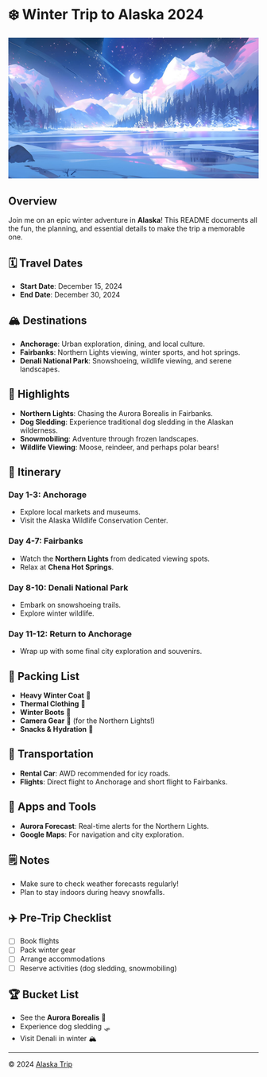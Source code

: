 # ❄️ Winter Trip to Alaska 2024
![WOW!](images/head.jpg)
## Overview
Join me on an epic winter adventure in **Alaska**! This README documents all the fun, the planning, and essential details to make the trip a memorable one.

## 🗓️ Travel Dates
- **Start Date**: December 15, 2024
- **End Date**: December 30, 2024

## 🏔️ Destinations
- **Anchorage**: Urban exploration, dining, and local culture.
- **Fairbanks**: Northern Lights viewing, winter sports, and hot springs.
- **Denali National Park**: Snowshoeing, wildlife viewing, and serene landscapes.

## 🌟 Highlights
- **Northern Lights**: Chasing the Aurora Borealis in Fairbanks.
- **Dog Sledding**: Experience traditional dog sledding in the Alaskan wilderness.
- **Snowmobiling**: Adventure through frozen landscapes.
- **Wildlife Viewing**: Moose, reindeer, and perhaps polar bears!

## 📅 Itinerary
### Day 1-3: Anchorage
- Explore local markets and museums.
- Visit the Alaska Wildlife Conservation Center.
  
### Day 4-7: Fairbanks
- Watch the **Northern Lights** from dedicated viewing spots.
- Relax at **Chena Hot Springs**.
  
### Day 8-10: Denali National Park
- Embark on snowshoeing trails.
- Explore winter wildlife.

### Day 11-12: Return to Anchorage
- Wrap up with some final city exploration and souvenirs.

## 🧳 Packing List
- **Heavy Winter Coat** 🧥
- **Thermal Clothing** 🧣
- **Winter Boots** 👢
- **Camera Gear** 📸 (for the Northern Lights!)
- **Snacks & Hydration** 🥤

## 🚗 Transportation
- **Rental Car**: AWD recommended for icy roads.
- **Flights**: Direct flight to Anchorage and short flight to Fairbanks.

## 📱 Apps and Tools
- **Aurora Forecast**: Real-time alerts for the Northern Lights.
- **Google Maps**: For navigation and city exploration.
  
## 🗒️ Notes
- Make sure to check weather forecasts regularly!
- Plan to stay indoors during heavy snowfalls.

## ✈️ Pre-Trip Checklist
- [ ] Book flights
- [ ] Pack winter gear
- [ ] Arrange accommodations
- [ ] Reserve activities (dog sledding, snowmobiling)

## 🏆 Bucket List
- See the **Aurora Borealis** 🌌
- Experience dog sledding 🛷
- Visit Denali in winter 🏔️

---

© 2024 [Alaska Trip](https://github.com/mercerzhou/Alaska-Trip)

